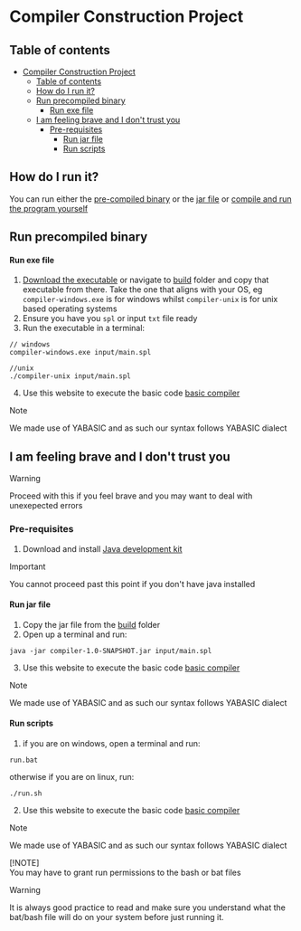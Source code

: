 # Compiler Construction Project

## Table of contents

- [Compiler Construction Project](#compiler-construction-project)
  - [Table of contents](#table-of-contents)
  - [How do I run it?](#how-do-i-run-it)
  - [Run precompiled binary](#run-precompiled-binary)
      - [Run exe file](#run-exe-file)
  - [I am feeling brave and I don't trust you](#i-am-feeling-brave-and-i-dont-trust-you)
    - [Pre-requisites](#pre-requisites)
      - [Run jar file](#run-jar-file)
      - [Run scripts](#run-scripts)

## How do I run it?
You can run either the <a href="#run-exe-file">pre-compiled binary</a> or the <a href="#run-jar-file">jar file</a> or <a href="#run-scripts">compile and run the program yourself</a>

## Run precompiled binary

#### Run exe file
1. <a href="https://github.com/waveyboym/compiler-construction-project/releases">Download the executable</a> or navigate to <a href="build">build</a> folder and copy that executable from there. Take the one that aligns with your OS, eg ```compiler-windows.exe``` is for windows whilst ```compiler-unix``` is for unix based operating systems
2. Ensure you have you ```spl``` or input ```txt``` file ready
3. Run the executable in a terminal:
```
// windows
compiler-windows.exe input/main.spl

//unix
./compiler-unix input/main.spl
```
4. Use this website to execute the basic code <a href="https://www.jdoodle.com/execute-yabasic-online">basic compiler</a>
> [!NOTE]  
> We made use of YABASIC and as such our syntax follows YABASIC dialect

## I am feeling brave and I don't trust you
> [!WARNING]  
> Proceed with this if you feel brave and you may want to deal with unexepected errors

### Pre-requisites
1. Download and install <a href="https://www.oracle.com/za/java/technologies/downloads/#jdk22-windows">Java development kit</a>
> [!IMPORTANT]  
> You cannot proceed past this point if you don't have java installed

#### Run jar file
1. Copy the jar file from the <a href="build">build</a> folder
2. Open up a terminal and run:
```
java -jar compiler-1.0-SNAPSHOT.jar input/main.spl
```
3. Use this website to execute the basic code <a href="https://www.jdoodle.com/execute-yabasic-online">basic compiler</a>
> [!NOTE]  
> We made use of YABASIC and as such our syntax follows YABASIC dialect

#### Run scripts
1. if you are on windows, open a terminal and run:
```
run.bat
```
otherwise if you are on linux, run:
```
./run.sh
```
2. Use this website to execute the basic code <a href="https://www.jdoodle.com/execute-yabasic-online">basic compiler</a>
> [!NOTE]  
> We made use of YABASIC and as such our syntax follows YABASIC dialect
> 
> [!NOTE]  
> You may have to grant run permissions to the bash or bat files

> [!WARNING]  
> It is always good practice to read and make sure you understand what the bat/bash file will do on your system before just running it.